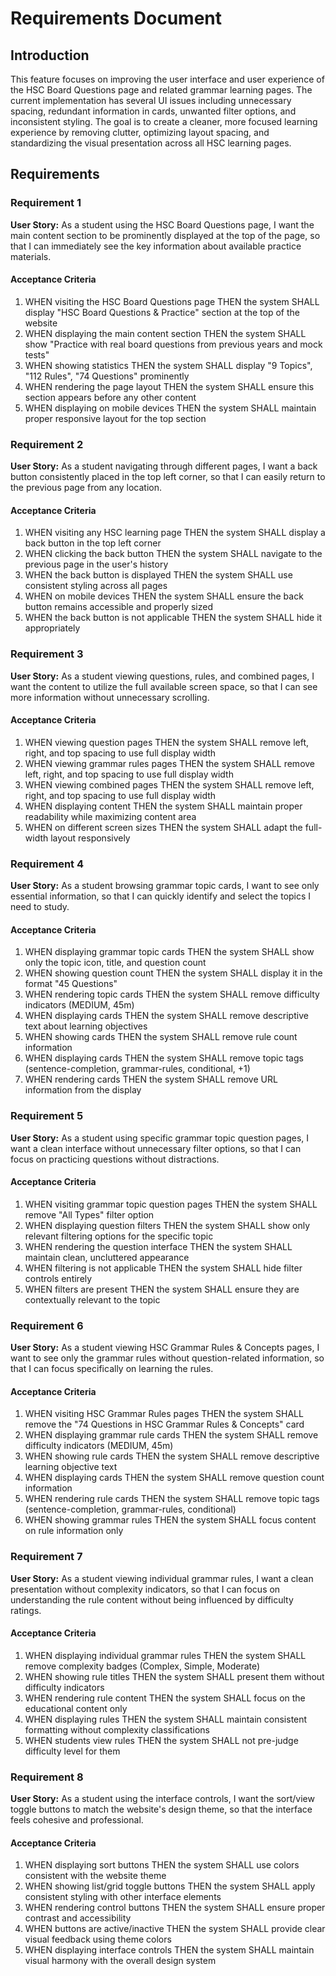 # Requirements Document

## Introduction

This feature focuses on improving the user interface and user experience of the HSC Board Questions page and related grammar learning pages. The current implementation has several UI issues including unnecessary spacing, redundant information in cards, unwanted filter options, and inconsistent styling. The goal is to create a cleaner, more focused learning experience by removing clutter, optimizing layout spacing, and standardizing the visual presentation across all HSC learning pages.

## Requirements

### Requirement 1

**User Story:** As a student using the HSC Board Questions page, I want the main content section to be prominently displayed at the top of the page, so that I can immediately see the key information about available practice materials.

#### Acceptance Criteria

1. WHEN visiting the HSC Board Questions page THEN the system SHALL display "HSC Board Questions & Practice" section at the top of the website
2. WHEN displaying the main content section THEN the system SHALL show "Practice with real board questions from previous years and mock tests"
3. WHEN showing statistics THEN the system SHALL display "9 Topics", "112 Rules", "74 Questions" prominently
4. WHEN rendering the page layout THEN the system SHALL ensure this section appears before any other content
5. WHEN displaying on mobile devices THEN the system SHALL maintain proper responsive layout for the top section

### Requirement 2

**User Story:** As a student navigating through different pages, I want a back button consistently placed in the top left corner, so that I can easily return to the previous page from any location.

#### Acceptance Criteria

1. WHEN visiting any HSC learning page THEN the system SHALL display a back button in the top left corner
2. WHEN clicking the back button THEN the system SHALL navigate to the previous page in the user's history
3. WHEN the back button is displayed THEN the system SHALL use consistent styling across all pages
4. WHEN on mobile devices THEN the system SHALL ensure the back button remains accessible and properly sized
5. WHEN the back button is not applicable THEN the system SHALL hide it appropriately

### Requirement 3

**User Story:** As a student viewing questions, rules, and combined pages, I want the content to utilize the full available screen space, so that I can see more information without unnecessary scrolling.

#### Acceptance Criteria

1. WHEN viewing question pages THEN the system SHALL remove left, right, and top spacing to use full display width
2. WHEN viewing grammar rules pages THEN the system SHALL remove left, right, and top spacing to use full display width
3. WHEN viewing combined pages THEN the system SHALL remove left, right, and top spacing to use full display width
4. WHEN displaying content THEN the system SHALL maintain proper readability while maximizing content area
5. WHEN on different screen sizes THEN the system SHALL adapt the full-width layout responsively

### Requirement 4

**User Story:** As a student browsing grammar topic cards, I want to see only essential information, so that I can quickly identify and select the topics I need to study.

#### Acceptance Criteria

1. WHEN displaying grammar topic cards THEN the system SHALL show only the topic icon, title, and question count
2. WHEN showing question count THEN the system SHALL display it in the format "45 Questions"
3. WHEN rendering topic cards THEN the system SHALL remove difficulty indicators (MEDIUM, 45m)
4. WHEN displaying cards THEN the system SHALL remove descriptive text about learning objectives
5. WHEN showing cards THEN the system SHALL remove rule count information
6. WHEN displaying cards THEN the system SHALL remove topic tags (sentence-completion, grammar-rules, conditional, +1)
7. WHEN rendering cards THEN the system SHALL remove URL information from the display

### Requirement 5

**User Story:** As a student using specific grammar topic question pages, I want a clean interface without unnecessary filter options, so that I can focus on practicing questions without distractions.

#### Acceptance Criteria

1. WHEN visiting grammar topic question pages THEN the system SHALL remove "All Types" filter option
2. WHEN displaying question filters THEN the system SHALL show only relevant filtering options for the specific topic
3. WHEN rendering the question interface THEN the system SHALL maintain clean, uncluttered appearance
4. WHEN filtering is not applicable THEN the system SHALL hide filter controls entirely
5. WHEN filters are present THEN the system SHALL ensure they are contextually relevant to the topic

### Requirement 6

**User Story:** As a student viewing HSC Grammar Rules & Concepts pages, I want to see only the grammar rules without question-related information, so that I can focus specifically on learning the rules.

#### Acceptance Criteria

1. WHEN visiting HSC Grammar Rules pages THEN the system SHALL remove the "74 Questions in HSC Grammar Rules & Concepts" card
2. WHEN displaying grammar rule cards THEN the system SHALL remove difficulty indicators (MEDIUM, 45m)
3. WHEN showing rule cards THEN the system SHALL remove descriptive learning objective text
4. WHEN displaying cards THEN the system SHALL remove question count information
5. WHEN rendering rule cards THEN the system SHALL remove topic tags (sentence-completion, grammar-rules, conditional)
6. WHEN showing grammar rules THEN the system SHALL focus content on rule information only

### Requirement 7

**User Story:** As a student viewing individual grammar rules, I want a clean presentation without complexity indicators, so that I can focus on understanding the rule content without being influenced by difficulty ratings.

#### Acceptance Criteria

1. WHEN displaying individual grammar rules THEN the system SHALL remove complexity badges (Complex, Simple, Moderate)
2. WHEN showing rule titles THEN the system SHALL present them without difficulty indicators
3. WHEN rendering rule content THEN the system SHALL focus on the educational content only
4. WHEN displaying rules THEN the system SHALL maintain consistent formatting without complexity classifications
5. WHEN students view rules THEN the system SHALL not pre-judge difficulty level for them

### Requirement 8

**User Story:** As a student using the interface controls, I want the sort/view toggle buttons to match the website's design theme, so that the interface feels cohesive and professional.

#### Acceptance Criteria

1. WHEN displaying sort buttons THEN the system SHALL use colors consistent with the website theme
2. WHEN showing list/grid toggle buttons THEN the system SHALL apply consistent styling with other interface elements
3. WHEN rendering control buttons THEN the system SHALL ensure proper contrast and accessibility
4. WHEN buttons are active/inactive THEN the system SHALL provide clear visual feedback using theme colors
5. WHEN displaying interface controls THEN the system SHALL maintain visual harmony with the overall design system